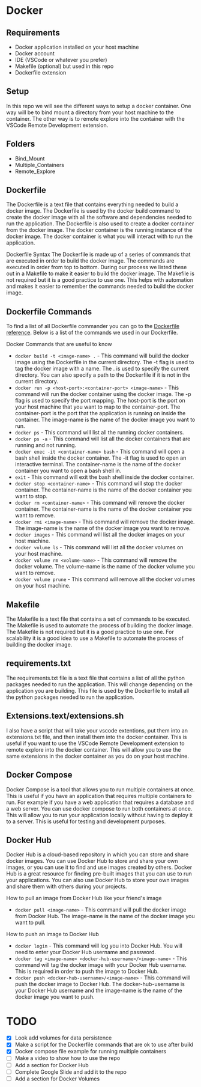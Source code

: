 # Docker

## Requirements
- Docker application installed on your host machine
- Docker account
- IDE (VSCode or whatever you prefer)
- Makefile (optional) but used in this repo
- Dockerfile extension

## Setup
In this repo we will see the different ways to setup a docker container. One way will be to bind mount a directory from your host machine to the container. The other way is to remote explore into the container with the VSCode Remote Development extension.

## Folders
- Bind_Mount
- Multiple_Containers
- Remote_Explore

## Dockerfile
The Dockerfile is a text file that contains everything needed to build a docker image. The Dockerfile is used by the docker build command to create the docker image with all the software and dependencies needed to run the application. The Dockerfile is also used to create a docker container from the docker image. The docker container is the running instance of the docker image. The docker container is what you will interact with to run the application.

Dockerfile Syntax
The Dockerfile is made up of a series of commands that are executed in order to build the docker image. The commands are executed in order from top to bottom. During our process we listed these out in a Makefile to make it easier to build the docker image. The Makefile is not required but it is a good practice to use one. This helps with automation and makes it easier to remember the commands needed to build the docker image.

## Dockerfile Commands
To find a list of all Dockerfile commander you can go to the [Dockerfile reference](https://docs.docker.com/engine/reference/builder/). Below is a list of the commands we used in our Dockerfile.

Docker Commands that are useful to know
- `docker build -t <image-name> .` - This command will build the docker image using the Dockerfile in the current directory. The -t flag is used to tag the docker image with a name. The . is used to specify the current directory. You can also specify a path to the Dockerfile if it is not in the current directory.
- `docker run -p <host-port>:<container-port> <image-name>` - This command will run the docker container using the docker image. The -p flag is used to specify the port mapping. The host-port is the port on your host machine that you want to map to the container-port. The container-port is the port that the application is running on inside the container. The image-name is the name of the docker image you want to run.
- `docker ps` - This command will list all the running docker containers.
- `docker ps -a` - This command will list all the docker containers that are running and not running.
- `docker exec -it <container-name> bash` - This command will open a bash shell inside the docker container. The -it flag is used to open an interactive terminal. The container-name is the name of the docker container you want to open a bash shell in.
- `exit` - This command will exit the bash shell inside the docker container.
- `docker stop <container-name>` - This command will stop the docker container. The container-name is the name of the docker container you want to stop.
- `docker rm <container-name>` - This command will remove the docker container. The container-name is the name of the docker container you want to remove.
- `docker rmi <image-name>` - This command will remove the docker image. The image-name is the name of the docker image you want to remove.
- `docker images` - This command will list all the docker images on your host machine.
- `docker volume ls` - This command will list all the docker volumes on your host machine.
- `docker volume rm <volume-name>` - This command will remove the docker volume. The volume-name is the name of the docker volume you want to remove.
- `docker volume prune` - This command will remove all the docker volumes on your host machine.

## Makefile
The Makefile is a text file that contains a set of commands to be executed. The Makefile is used to automate the process of building the docker image. The Makefile is not required but it is a good practice to use one. For scalability it is a good idea to use a Makefile to automate the process of building the docker image.

## requirements.txt
The requirements.txt file is a text file that contains a list of all the python packages needed to run the application. This will change depending on the application you are building. This file is used by the Dockerfile to install all the python packages needed to run the application.

## Extensions.text/extensions.sh
I also have a script that will take your vscode extentions, put them into an extensions.txt file, and then install them into the docker container. This is useful if you want to use the VSCode Remote Development extension to remote explore into the docker container. This will allow you to use the same extensions in the docker container as you do on your host machine.

## Docker Compose
Docker Compose is a tool that allows you to run multiple containers at once. This is useful if you have an application that requires multiple containers to run. For example if you have a web application that requires a database and a web server. You can use docker compose to run both containers at once. This will allow you to run your application locally without having to deploy it to a server. This is useful for testing and development purposes.

## Docker Hub
Docker Hub is a cloud-based repository in which you can store and share docker images. You can use Docker Hub to store and share your own images, or you can use it to find and use images created by others. Docker Hub is a great resource for finding pre-built images that you can use to run your applications. You can also use Docker Hub to store your own images and share them with others during your projects.

How to pull an image from Docker Hub like your friend's image
- `docker pull <image-name>` - This command will pull the docker image from Docker Hub. The image-name is the name of the docker image you want to pull.

How to push an image to Docker Hub
- `docker login` - This command will log you into Docker Hub. You will need to enter your Docker Hub username and password.
- `docker tag <image-name> <docker-hub-username>/<image-name>` - This command will tag the docker image with your Docker Hub username. This is required in order to push the image to Docker Hub.
- `docker push <docker-hub-username>/<image-name>` - This command will push the docker image to Docker Hub. The docker-hub-username is your Docker Hub username and the image-name is the name of the docker image you want to push.

# TODO
- [x] Look add volumes for data persistence
- [x] Make a script for the Dockerfile commands that are ok to use after build
- [x] Docker compose file example for running multiple containers
- [ ] Make a video to show how to use the repo
- [ ] Add a section for Docker Hub
- [ ] Complete Google Slide and add it to the repo
- [ ] Add a section for Docker Volumes
